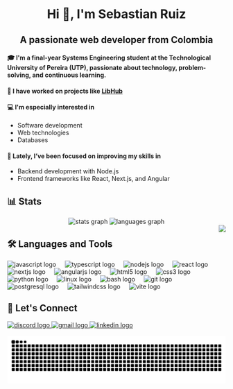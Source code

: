 <h1 align="center">Hi 👋, I'm Sebastian Ruiz</h1>



<h2 align="center">A passionate web developer from Colombia</h2>


<h4 align="left">🎓 I'm a final-year Systems Engineering student at the Technological University of Pereira (UTP), passionate about technology, problem-solving, and continuous learning.</h4>


<h4 align="left">🔭 I have worked on projects like <a href="https://github.com/Areshkew/humble-project-ui" target="_blank"> LibHub </a></h4>


<h4 align="left">💻 I'm especially interested in</h4>
<ul align="left">
  <li>Software development</li>
  <li>Web technologies</li>
  <li>Databases</li>
</ul>

<h4 align="left">🚀 Lately, I’ve been focused on improving my skills in</h4>
<ul align="left">
  <li>Backend development with Node.js</li>
  <li>Frontend frameworks like React, Next.js, and Angular</li>
</ul>

###

<h2 align="left">📊 Stats</h2>

<div align="center">
  <img src="https://github-readme-stats.vercel.app/api?username=ruizsenior&hide_title=true&hide_rank=false&show_icons=true&include_all_commits=true&count_private=true&disable_animations=false&theme=vision-friendly-dark&locale=en&hide_border=false" height="150" alt="stats graph"  />
  <img src="https://github-readme-stats.vercel.app/api/top-langs?username=ruizsenior&locale=en&hide_title=true&layout=compact&card_width=320&langs_count=6&theme=vision-friendly-dark&hide_border=false" height="150" alt="languages graph"  />
</div>

<img align="right" height="250"  src="https://media.tenor.com/O3w6CwTqrs8AAAAi/peach-goma.gif"  />

###

<h2  align="left">🛠️ Languages and Tools</h2>
<div align="left">
  <img src="https://skillicons.dev/icons?i=js" height="35" alt="javascript logo"  />
  <img width="12" />
  <img src="https://skillicons.dev/icons?i=ts" height="35" alt="typescript logo"  />
  <img width="12" />
  <img src="https://skillicons.dev/icons?i=nodejs" height="35" alt="nodejs logo"  />
  <img width="12" />
  <img src="https://skillicons.dev/icons?i=react" height="35" alt="react logo"  />
  <img width="12" />
  <img src="https://skillicons.dev/icons?i=nextjs" height="35" alt="nextjs logo"  />
  <img width="12" />
  <img src="https://skillicons.dev/icons?i=angular" height="35" alt="angularjs logo"  />
  <img width="12" />
  <img src="https://skillicons.dev/icons?i=html" height="35" alt="html5 logo"  />
  <img width="12" />
  <img src="https://skillicons.dev/icons?i=css" height="35" alt="css3 logo"  />
  <img width="12" />
  <img src="https://skillicons.dev/icons?i=py" height="35" alt="python logo"  />
  <img width="12" />
  <img src="https://skillicons.dev/icons?i=linux" height="35" alt="linux logo"  />
  <img width="12" />
  <img src="https://skillicons.dev/icons?i=bash" height="35" alt="bash logo"  />
  <img width="12" />
  <img src="https://skillicons.dev/icons?i=git" height="35" alt="git logo"  />
  <img width="12" />
  <img src="https://skillicons.dev/icons?i=postgres" height="35" alt="postgresql logo"  />
  <img width="12" />
  <img src="https://skillicons.dev/icons?i=tailwind" height="35" alt="tailwindcss logo"  />
  <img width="12" />
  <img src="https://skillicons.dev/icons?i=vite" height="35" alt="vite logo"  />
</div>


###

<h2 align="left">🤝 Let's Connect</h2>
<div align="left">
  <a href="https://discordapp.com/users/311271847125843980" target="_blank">
    <img src="https://raw.githubusercontent.com/maurodesouza/profile-readme-generator/master/src/assets/icons/social/discord/default.svg" width="47" height="35" alt="discord logo" />
  </a>
  <a href="mailto:sebasrhrh@gmail.com" target="_blank">
    <img src="https://raw.githubusercontent.com/maurodesouza/profile-readme-generator/master/src/assets/icons/social/gmail/default.svg" width="47" height="35" alt="gmail logo" />
  </a>
  <a href="https://www.linkedin.com/in/sebastian-ruiz-hernandez" target="_blank">
    <img src="https://raw.githubusercontent.com/maurodesouza/profile-readme-generator/master/src/assets/icons/social/linkedin/default.svg" width="47" height="35" alt="linkedin logo" />
  </a>
</div>




<br clear="both">

<img src="https://raw.githubusercontent.com/ruizsenior/ruizsenior/output/snake.svg" alt="Snake animation" />



